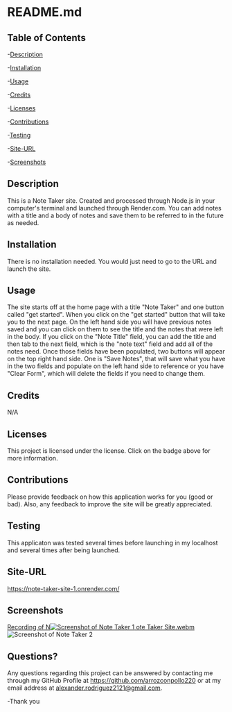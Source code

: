 
  # README.md
  
 
  ## Table of Contents
  
 -[Description](#Description)
  
 -[Installation](#Installation)
  
 -[Usage](#Usage)
  
 -[Credits](#Credits)
  
 -[Licenses](#Licenses)
  
 -[Contributions](#Contributions)
  
 -[Testing](#Testing)
  
 -[Site-URL](#Site-URL)
  
 -[Screenshots](#Screenshots)

  ## Description
  This is a Note Taker site. Created and processed through Node.js in your computer's terminal and launched through Render.com. You can add notes with a title and a body of notes and save them to be referred to in the future as needed.

  ## Installation
  There is no installation needed. You would just need to go to the URL and launch the site. 

  ## Usage
  The site starts off at the home page with a title "Note Taker" and one button called "get started". When you click on the "get started" button that will take you to the next page. On the left hand side you will have previous notes saved and you can click on them to see the title and the notes that were left in the body. If you click on the "Note Title" field, you can add the title and then tab to the next field, which is the "note text" field and add all of the notes need. Once those fields have been populated, two buttons will appear on the top right hand side. One is "Save Notes", that will save what you have in the two fields and populate on the left hand side to reference or you have "Clear Form", which will delete the fields if you need to change them.

  ## Credits
  N/A

  ## Licenses
  This project is licensed under the  license. Click on the badge above for more information.

  ## Contributions
  Please provide feedback on how this application works for you (good or bad). Also, any feedback to improve the site will be greatly appreciated.

  ## Testing
  This applicaton was tested several times before launching in my localhost and several times after being launched. 

  ## Site-URL
  https://note-taker-site-1.onrender.com/

  ## Screenshots
  [Recording of N![Screenshot of Note Taker 1](https://github.com/arrozconpollo220/Note-Taker-Site/assets/164965766/6f0b7f2f-6cf0-462c-8d04-59c59286d42f)
   ote Taker Site.webm](https://github.com/arrozconpollo220/Note-Taker-Site/assets/164965766/42f4d882-3d7a-4532-8dcf-ff9577a1700b)
  ![Screenshot of Note Taker 2](https://github.com/arrozconpollo220/Note-Taker-Site/assets/164965766/a2f1e625-43c8-40e9-b135-7eea470c8dea)


  ## Questions?
  Any questions regarding this project can be answered by contacting me through my GitHub Profile at https://github.com/arrozconpollo220 or at my email address at alexander.rodriguez2121@gmail.com. 

  -Thank you

